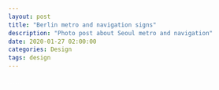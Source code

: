 ```yaml
---
layout: post
title: "Berlin metro and navigation signs"
description: "Photo post about Seoul metro and navigation"
date: 2020-01-27 02:00:00
categories: Design
tags: design
---
```


<img src="/assets/images/lazy.png" alt="translation in navigation system signs" data-echo="/blog_img/berlin/railwaysign.jpeg">

<img src="/assets/images/lazy.png" alt="translation in navigation system signs" data-echo="/blog_img/berlin/railwaysign2.jpeg">

<img src="/assets/images/lazy.png" alt="translation in navigation system signs" data-echo="/blog_img/berlin/metrosign.jpeg">



<img src="/assets/images/lazy.png" alt="translation in navigation system signs" data-echo="/blog_img/berlin/metrosign2.jpeg">



<img src="/assets/images/lazy.png" alt="translation in navigation system signs" data-echo="/blog_img/berlin/metro_entrance.jpeg">



<img src="/assets/images/lazy.png" alt="translation in navigation system signs" data-echo="/blog_img/berlin/metro_entrance2.jpeg">